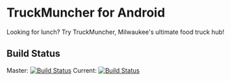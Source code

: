 # TruckMuncher for Android

Looking for lunch? Try TruckMuncher, Milwaukee's ultimate food truck hub!

## Build Status
Master: [![Build Status](https://travis-ci.org/TruckMuncher/TruckMuncher-Android.svg?branch=master)](https://travis-ci.org/TruckMuncher/TruckMuncher-Android)
Current: [![Build Status](https://travis-ci.org/TruckMuncher/TruckMuncher-Android.svg)](https://travis-ci.org/TruckMuncher/TruckMuncher-Android)
